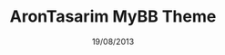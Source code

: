 ---
title: AronTasarim MyBB Theme
date: 19/08/2013
categories: 
  - MyBB Themes
tags:
  - CSS
  - HTML
  - JavaScript
  - PHP
images: /assets/20220328044428-qqqqqqqq.png
madefor: https://arontasarim.com
download:
  - icon: fab fa-archive
    label: MyBB
    url: https://kkerem.com/project/aronmybb/archive.rar
---